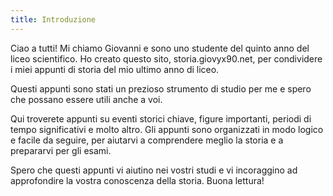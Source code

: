 ```yaml
---
title: Introduzione
---
```

Ciao a tutti! Mi chiamo Giovanni e sono uno studente del quinto anno del liceo scientifico. Ho creato questo sito, storia.giovyx90.net, per condividere i miei appunti di storia del mio ultimo anno di liceo.

Questi appunti sono stati un prezioso strumento di studio per me e spero che possano essere utili anche a voi.

Qui troverete appunti su eventi storici chiave, figure importanti, periodi di tempo significativi e molto altro. Gli appunti sono organizzati in modo logico e facile da seguire, per aiutarvi a comprendere meglio la storia e a prepararvi per gli esami.

Spero che questi appunti vi aiutino nei vostri studi e vi incoraggino ad approfondire la vostra conoscenza della storia. Buona lettura!